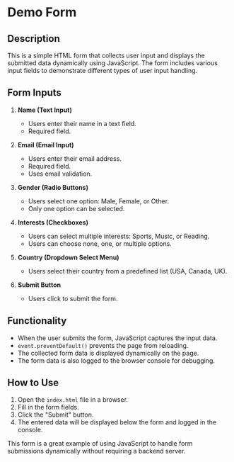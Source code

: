 # Demo Form

## Description
This is a simple HTML form that collects user input and displays the submitted data dynamically using JavaScript. The form includes various input fields to demonstrate different types of user input handling.

## Form Inputs

1. **Name (Text Input)**
   - Users enter their name in a text field.
   - Required field.

2. **Email (Email Input)**
   - Users enter their email address.
   - Required field.
   - Uses email validation.

3. **Gender (Radio Buttons)**
   - Users select one option: Male, Female, or Other.
   - Only one option can be selected.

4. **Interests (Checkboxes)**
   - Users can select multiple interests: Sports, Music, or Reading.
   - Users can choose none, one, or multiple options.

5. **Country (Dropdown Select Menu)**
   - Users select their country from a predefined list (USA, Canada, UK).

6. **Submit Button**
   - Users click to submit the form.

## Functionality
- When the user submits the form, JavaScript captures the input data.
- `event.preventDefault()` prevents the page from reloading.
- The collected form data is displayed dynamically on the page.
- The form data is also logged to the browser console for debugging.

## How to Use
1. Open the `index.html` file in a browser.
2. Fill in the form fields.
3. Click the "Submit" button.
4. The entered data will be displayed below the form and logged in the console.

This form is a great example of using JavaScript to handle form submissions dynamically without requiring a backend server.
